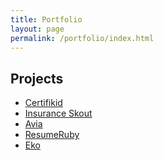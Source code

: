 ```yaml
---
title: Portfolio
layout: page
permalink: /portfolio/index.html
---
```

<h2>Projects</h2>

<ul>
	<li><a href="https://itunes.apple.com/us/app/certifikid/id520350407?mt=8">Certifikid</a></li>
	<li><a href="http://insuranceskout.com">Insurance Skout</a></li>
	<li><a href="http://aviatheapp.com">Avia</a></li>
	<li><a href="https://resumeruby.com">ResumeRuby </a></li>
	<li><a href="http://ekoapp.com">Eko</a></li>
</ul>



